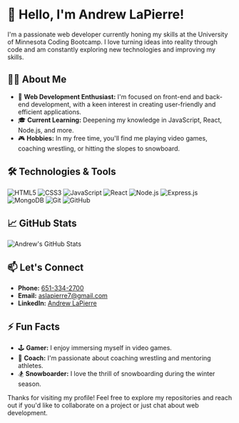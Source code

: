 # 👋 Hello, I'm Andrew LaPierre!

I'm a passionate web developer currently honing my skills at the University of Minnesota Coding Bootcamp. I love turning ideas into reality through code and am constantly exploring new technologies and improving my skills.

## 👨‍💻 About Me

- 💼 **Web Development Enthusiast:** I'm focused on front-end and back-end development, with a keen interest in creating user-friendly and efficient applications.
- 🎓 **Current Learning:** Deepening my knowledge in JavaScript, React, Node.js, and more.
- 🎮 **Hobbies:** In my free time, you'll find me playing video games, coaching wrestling, or hitting the slopes to snowboard.

## 🛠️ Technologies & Tools

![HTML5](https://img.shields.io/badge/-HTML5-E34F26?logo=html5&logoColor=white&style=flat-square)
![CSS3](https://img.shields.io/badge/-CSS3-1572B6?logo=css3&logoColor=white&style=flat-square)
![JavaScript](https://img.shields.io/badge/-JavaScript-F7DF1E?logo=javascript&logoColor=black&style=flat-square)
![React](https://img.shields.io/badge/-React-61DAFB?logo=react&logoColor=black&style=flat-square)
![Node.js](https://img.shields.io/badge/-Node.js-339933?logo=node.js&logoColor=white&style=flat-square)
![Express.js](https://img.shields.io/badge/-Express.js-000000?logo=express&logoColor=white&style=flat-square)
![MongoDB](https://img.shields.io/badge/-MongoDB-47A248?logo=mongodb&logoColor=white&style=flat-square)
![Git](https://img.shields.io/badge/-Git-F05032?logo=git&logoColor=white&style=flat-square)
![GitHub](https://img.shields.io/badge/-GitHub-181717?logo=github&logoColor=white&style=flat-square)

## 📈 GitHub Stats

![Andrew's GitHub Stats](https://github-readme-stats.vercel.app/api?username=aslapi&show_icons=true&theme=radical)

## 📫 Let's Connect

- **Phone:** [651-334-2700](tel:6513342700)
- **Email:** [aslapierre7@gmail.com](mailto:aslapierre7@gmail.com)
- **LinkedIn:** [Andrew LaPierre](https://www.linkedin.com/in/alex-lapierre-7b9373183/)

## ⚡ Fun Facts

- 🕹️ **Gamer:** I enjoy immersing myself in video games.
- 🤼 **Coach:** I'm passionate about coaching wrestling and mentoring athletes.
- 🏂 **Snowboarder:** I love the thrill of snowboarding during the winter season.

Thanks for visiting my profile! Feel free to explore my repositories and reach out if you'd like to collaborate on a project or just chat about web development.

